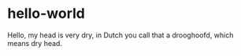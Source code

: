 # hello-world

Hello, my head is very dry, in Dutch you call that a drooghoofd, which means dry head.
